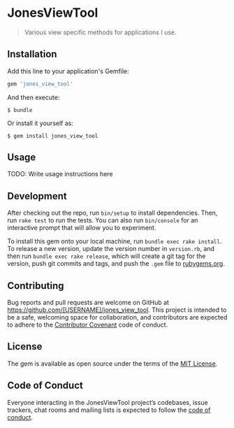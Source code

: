 # JonesViewTool

> Various view specific methods for applications I use.

## Installation

Add this line to your application's Gemfile:

```ruby
gem 'jones_view_tool'
```

And then execute:

    $ bundle

Or install it yourself as:

    $ gem install jones_view_tool

## Usage

TODO: Write usage instructions here

## Development

After checking out the repo, run `bin/setup` to install dependencies. Then, run `rake test` to run the tests. You can also run `bin/console` for an interactive prompt that will allow you to experiment.

To install this gem onto your local machine, run `bundle exec rake install`. To release a new version, update the version number in `version.rb`, and then run `bundle exec rake release`, which will create a git tag for the version, push git commits and tags, and push the `.gem` file to [rubygems.org](https://rubygems.org).

## Contributing

Bug reports and pull requests are welcome on GitHub at https://github.com/[USERNAME]/jones_view_tool. This project is intended to be a safe, welcoming space for collaboration, and contributors are expected to adhere to the [Contributor Covenant](http://contributor-covenant.org) code of conduct.

## License

The gem is available as open source under the terms of the [MIT License](https://opensource.org/licenses/MIT).

## Code of Conduct

Everyone interacting in the JonesViewTool project’s codebases, issue trackers, chat rooms and mailing lists is expected to follow the [code of conduct](https://github.com/[USERNAME]/jones_view_tool/blob/master/CODE_OF_CONDUCT.md).
